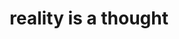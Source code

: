---
title: "reality is a thought"
created: 2022-07-29
related:
  - _wikipedia/Boltzmann_brain.md
tags:
  - What is Reality
  - Fragment
---